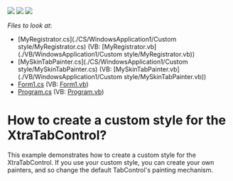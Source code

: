 <!-- default badges list -->
![](https://img.shields.io/endpoint?url=https://codecentral.devexpress.com/api/v1/VersionRange/128619657/10.1.4%2B)
[![](https://img.shields.io/badge/Open_in_DevExpress_Support_Center-FF7200?style=flat-square&logo=DevExpress&logoColor=white)](https://supportcenter.devexpress.com/ticket/details/E2775)
[![](https://img.shields.io/badge/📖_How_to_use_DevExpress_Examples-e9f6fc?style=flat-square)](https://docs.devexpress.com/GeneralInformation/403183)
<!-- default badges end -->
<!-- default file list -->
*Files to look at*:

* [MyRegistrator.cs](./CS/WindowsApplication1/Custom style/MyRegistrator.cs) (VB: [MyRegistrator.vb](./VB/WindowsApplication1/Custom style/MyRegistrator.vb))
* [MySkinTabPainter.cs](./CS/WindowsApplication1/Custom style/MySkinTabPainter.cs) (VB: [MySkinTabPainter.vb](./VB/WindowsApplication1/Custom style/MySkinTabPainter.vb))
* [Form1.cs](./CS/WindowsApplication1/Form1.cs) (VB: [Form1.vb](./VB/WindowsApplication1/Form1.vb))
* [Program.cs](./CS/WindowsApplication1/Program.cs) (VB: [Program.vb](./VB/WindowsApplication1/Program.vb))
<!-- default file list end -->
# How to create a custom style for the XtraTabControl?


<p>This example demonstrates how to create a custom style for the XtraTabControl. If you use your custom style, you can create your own painters, and so change the default TabControl's painting mechanism.</p>

<br/>


